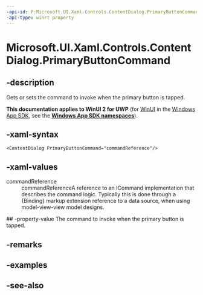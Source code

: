 ```yaml
---
-api-id: P:Microsoft.UI.Xaml.Controls.ContentDialog.PrimaryButtonCommand
-api-type: winrt property
---
```


<!-- Property syntax
public Windows.UI.Xaml.Input.ICommand PrimaryButtonCommand { get;  set; }
-->

# Microsoft.UI.Xaml.Controls.ContentDialog.PrimaryButtonCommand

## -description
Gets or sets the command to invoke when the primary button is tapped.

**This documentation applies to WinUI 2 for UWP** (for [WinUI](/windows/apps/winui/winui3/) in the [Windows App SDK](/windows/apps/windows-app-sdk/), see the **[Windows App SDK namespaces](/windows/windows-app-sdk/api/winrt/)**).

## -xaml-syntax
```xaml
<ContentDialog PrimaryButtonCommand="commandReference"/>
```


## -xaml-values
<dl><dt>commandReference</dt><dd>commandReferenceA reference to an ICommand implementation that describes the command logic. Typically this is done through a {Binding} markup extension reference to a data source, when using model-view-view model designs.</dd>
</dl>
## -property-value
The command to invoke when the primary button is tapped.

## -remarks

## -examples

## -see-also

